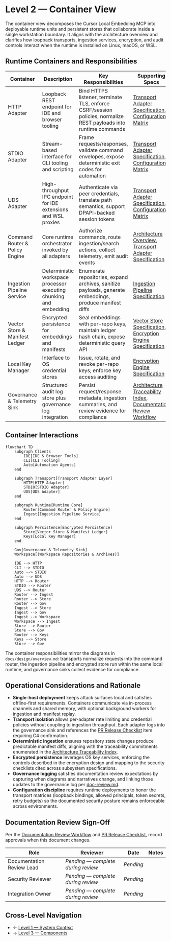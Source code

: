 # Level 2 — Container View

The container view decomposes the Cursor Local Embedding MCP into deployable runtime units and persistent stores that collaborate inside a single workstation boundary. It aligns with the architecture overview and clarifies how loopback transports, ingestion services, encryption, and audit controls interact when the runtime is installed on Linux, macOS, or WSL.

## Runtime Containers and Responsibilities
| Container | Description | Key Responsibilities | Supporting Specs |
| --- | --- | --- | --- |
| HTTP Adapter | Loopback REST endpoint for IDE and browser tooling | Bind HTTPS listener, terminate TLS, enforce CSRF/session policies, normalize REST payloads into runtime commands | [Transport Adapter Specification](../../transport.md#http-adapter-lifecycle), [Configuration Matrix](../../transport.md#configuration-matrices) |
| STDIO Adapter | Stream-based interface for CLI tooling and scripting | Frame requests/responses, validate command envelopes, expose deterministic exit codes for automation | [Transport Adapter Specification](../../transport.md#stdio-adapter-lifecycle), [Configuration Matrix](../../transport.md#configuration-matrices) |
| UDS Adapter | High-throughput IPC endpoint for IDE extensions and WSL proxies | Authenticate via peer credentials, translate path semantics, support DPAPI-backed session tokens | [Transport Adapter Specification](../../transport.md#uds-adapter-lifecycle), [Configuration Matrix](../../transport.md#configuration-matrices) |
| Command Router & Policy Engine | Core runtime orchestrator invoked by all adapters | Authorize commands, route ingestion/search actions, collect telemetry, emit audit events | [Architecture Overview](../../overview.md#finalized-architecture-overview), [Transport Adapter Specification](../../transport.md) |
| Ingestion Pipeline Service | Deterministic workspace processor executing chunking and embedding | Enumerate repositories, expand archives, sanitize payloads, generate embeddings, produce manifest diffs | [Ingestion Pipeline Specification](../../ingestion.md) |
| Vector Store & Manifest Ledger | Encrypted persistence for embeddings and manifests | Seal embeddings with per-repo keys, maintain ledger hash chain, expose deterministic query API | [Vector Store Specification](../../vector-store.md), [Encryption Engine Specification](../../encryption.md) |
| Local Key Manager | Interface to OS credential stores | Issue, rotate, and revoke per-repo keys; enforce key access auditing | [Encryption Engine Specification](../../encryption.md#key-management-overview) |
| Governance & Telemetry Sink | Structured audit log store plus governance log integration | Persist request/response metadata, ingestion summaries, and review evidence for compliance | [Architecture Traceability Index](../../traceability.md#traceability-map), [Documentation Review Workflow](../../../process/doc-review.md) |

## Container Interactions
```mermaid
flowchart TD
    subgraph Clients
        IDE[IDE & Browser Tools]
        CLI[CLI Tooling]
        Auto[Automation Agents]
    end

    subgraph Transport[Transport Adapter Layer]
        HTTP[HTTP Adapter]
        STDIO[STDIO Adapter]
        UDS[UDS Adapter]
    end

    subgraph Runtime[Runtime Core]
        Router[Command Router & Policy Engine]
        Ingest[Ingestion Pipeline Service]
    end

    subgraph Persistence[Encrypted Persistence]
        Store[Vector Store & Manifest Ledger]
        Keys[Local Key Manager]
    end

    Gov[Governance & Telemetry Sink]
    Workspace[(Workspace Repositories & Archives)]

    IDE --> HTTP
    CLI --> STDIO
    Auto --> STDIO
    Auto --> UDS
    HTTP --> Router
    STDIO --> Router
    UDS --> Router
    Router --> Ingest
    Router --> Store
    Router --> Gov
    Ingest --> Store
    Ingest --> Gov
    Ingest --> Workspace
    Workspace --> Ingest
    Store --> Router
    Store --> Gov
    Router --> Keys
    Keys --> Store
    Store --> Gov
```

The container responsibilities mirror the diagrams in `docs/design/overview.md`: transports normalize requests into the command router, the ingestion pipeline and encrypted store run within the same local runtime, and governance sinks collect evidence for compliance.

## Operational Considerations and Rationale
- **Single-host deployment** keeps attack surfaces local and satisfies offline-first requirements. Containers communicate via in-process channels and shared memory, with optional background workers for ingestion and manifest replay.
- **Transport isolation** allows per-adapter rate limiting and credential policies without coupling to ingestion throughput. Each adapter logs into the governance sink and references the [PR Release Checklist](../../../process/pr-release-checklist.md#1-planning-approval) item requiring C4 confirmation.
- **Deterministic ingestion** ensures repository state changes produce predictable manifest diffs, aligning with the traceability commitments enumerated in the [Architecture Traceability Index](../../traceability.md#traceability-map).
- **Encrypted persistence** leverages OS key services, enforcing the controls described in the encryption design and mapping to the security checklists cited across subsystem specifications.
- **Governance logging** satisfies documentation review expectations by capturing when diagrams and narratives change, and linking those updates to the governance log per [doc-review.md](../../../process/doc-review.md).
- **Configuration discipline** requires runtime deployments to honor the transport matrices (loopback bindings, allowed principals, token secrets, retry budgets) so the documented security posture remains enforceable across environments.

## Documentation Review Sign-Off
Per the [Documentation Review Workflow](../../../process/doc-review.md) and [PR Release Checklist](../../../process/pr-release-checklist.md#1-planning-approval), record approvals when this document changes.

| Role | Reviewer | Date | Notes |
| --- | --- | --- | --- |
| Documentation Review Lead | _Pending — complete during review_ | _Pending_ |  |
| Security Reviewer | _Pending — complete during review_ | _Pending_ |  |
| Integration Owner | _Pending — complete during review_ | _Pending_ |  |

## Cross-Level Navigation
- ← [Level 1 — System Context](../level-1-context/README.md)
- → [Level 3 — Components](../level-3-components/README.md)
